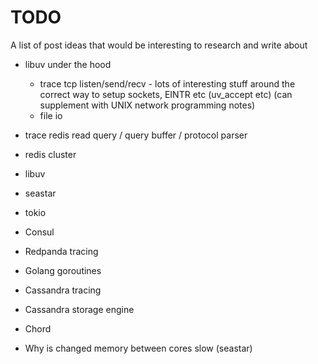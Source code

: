 # TODO
A list of post ideas that would be interesting to research and write about
* libuv under the hood
  * trace tcp listen/send/recv - lots of interesting stuff around the correct
way to setup sockets, EINTR etc (uv_accept etc) (can supplement with 
UNIX network programming notes)
  * file io

* trace redis read query / query buffer / protocol parser
* redis cluster
* libuv
* seastar
* tokio
* Consul
* Redpanda tracing
* Golang goroutines
* Cassandra tracing
* Cassandra storage engine
* Chord
* Why is changed memory between cores slow (seastar)
